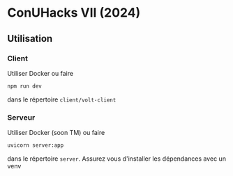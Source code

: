 # ConUHacks VII (2024)

## Utilisation

### Client

Utiliser Docker ou faire

```bash
npm run dev
```
dans le répertoire `client/volt-client`

### Serveur

Utiliser Docker (soon TM) ou faire

```bash
uvicorn server:app
```
dans le répertoire `server`. Assurez vous d'installer les dépendances avec un venv
